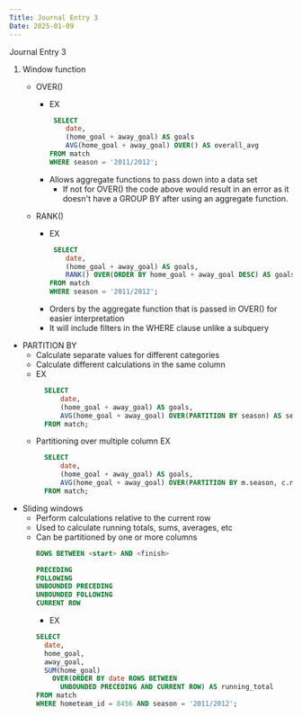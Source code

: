 ```yaml
---
Title: Journal Entry 3
Date: 2025-01-09
---
```


Journal Entry 3

1. Window function
   - OVER()
       - EX
         ```sql
          SELECT
             date,
             (home_goal + away_goal) AS goals
             AVG(home_goal + away_goal) OVER() AS overall_avg
         FROM match
         WHERE season = '2011/2012';
         ```
       - Allows aggregate functions to pass down into a data set
           - If not for OVER() the code above would result in an error as it doesn't have a GROUP BY after using 
              an aggregate function.

   - RANK()
     - EX
         ```sql
          SELECT
             date,
             (home_goal + away_goal) AS goals,
             RANK() OVER(ORDER BY home_goal + away_goal DESC) AS goals_rank
         FROM match
         WHERE season = '2011/2012';
         ```
     - Orders by the aggregate function that is passed in OVER() for easier interpretation
     - It will include filters in the WHERE clause unlike a subquery
  - PARTITION BY
      - Calculate separate values for different categories
      - Calculate different calculations in the same column
      - EX
        ```sql
          SELECT
              date,
              (home_goal + away_goal) AS goals,
              AVG(home_goal + away_goal) OVER(PARTITION BY season) AS season_avg
          FROM match;
        ```
      - Partitioning over multiple column EX 
        ```sql
          SELECT
              date,
              (home_goal + away_goal) AS goals,
              AVG(home_goal + away_goal) OVER(PARTITION BY m.season, c.name) AS season_avg
          FROM match;
        ```
   - Sliding windows
      - Perform calculations relative to the current row
      - Used to calculate running totals, sums, averages, etc
      - Can be partitioned by one or more columns
        ```sql
        ROWS BETWEEN <start> AND <finish> 
        ```
        ```sql
        PRECEDING
        FOLLOWING
        UNBOUNDED PRECEDING
        UNBOUNDED FOLLOWING
        CURRENT ROW
        ```
        - EX
        ```sql
        SELECT
          date,
          home_goal,
          away_goal,
          SUM(home_goal)
            OVER(ORDER BY date ROWS BETWEEN
              UNBOUNDED PRECEDING AND CURRENT ROW) AS running_total
        FROM match
        WHERE hometeam_id = 8456 AND season = '2011/2012';
        ```







        

